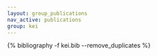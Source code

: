 ```yaml
---
layout: group_publications
nav_active: publications
group: kei
---
```



{% bibliography -f kei.bib --remove_duplicates %}